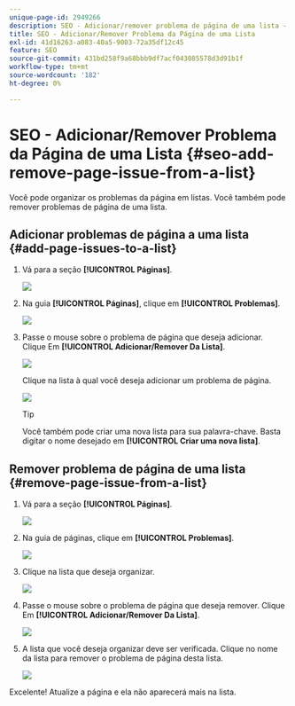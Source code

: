 ```yaml
---
unique-page-id: 2949266
description: SEO - Adicionar/remover problema de página de uma lista - Documentação do Marketo - Documentação do produto
title: SEO - Adicionar/Remover Problema da Página de uma Lista
exl-id: 41d16263-a083-40a5-9003-72a35df12c45
feature: SEO
source-git-commit: 431bd258f9a68bbb9df7acf043085578d3d91b1f
workflow-type: tm+mt
source-wordcount: '182'
ht-degree: 0%

---
```


# SEO - Adicionar/Remover Problema da Página de uma Lista {#seo-add-remove-page-issue-from-a-list}

Você pode organizar os problemas da página em listas. Você também pode remover problemas de página de uma lista.

## Adicionar problemas de página a uma lista {#add-page-issues-to-a-list}

1. Vá para a seção **[!UICONTROL Páginas]**.

   ![](assets/image2014-9-18-14-3a3-3a10.png)

1. Na guia **[!UICONTROL Páginas]**, clique em **[!UICONTROL Problemas]**.

   ![](assets/image2014-9-18-14-3a3-3a18.png)

1. Passe o mouse sobre o problema de página que deseja adicionar. Clique Em **[!UICONTROL Adicionar/Remover Da Lista]**.

   ![](assets/image2014-9-18-14-3a3-3a40.png)

   Clique na lista à qual você deseja adicionar um problema de página.

   ![](assets/image2014-9-18-14-3a3-3a44.png)

   >[!TIP]
   >
   >Você também pode criar uma nova lista para sua palavra-chave. Basta digitar o nome desejado em **[!UICONTROL Criar uma nova lista]**.

## Remover problema de página de uma lista {#remove-page-issue-from-a-list}

1. Vá para a seção **[!UICONTROL Páginas]**.

   ![](assets/image2014-9-18-14-3a4-3a8.png)

1. Na guia de páginas, clique em **[!UICONTROL Problemas]**.

   ![](assets/image2014-9-18-14-3a4-3a22.png)

1. Clique na lista que deseja organizar.

   ![](assets/image2014-9-18-14-3a4-3a29.png)

1. Passe o mouse sobre o problema de página que deseja remover. Clique Em **[!UICONTROL Adicionar/Remover Da Lista]**.

   ![](assets/image2014-9-18-14-3a4-3a38.png)

1. A lista que você deseja organizar deve ser verificada. Clique no nome da lista para remover o problema de página desta lista.

   ![](assets/image2014-9-18-14-3a4-3a52.png)

Excelente! Atualize a página e ela não aparecerá mais na lista.
